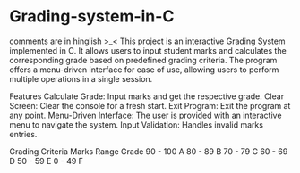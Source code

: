 # Grading-system-in-C
comments are in hinglish >_&lt;
This project is an interactive Grading System implemented in C. It allows users to input student marks and calculates the corresponding grade based on predefined grading criteria. The program offers a menu-driven interface for ease of use, allowing users to perform multiple operations in a single session.

Features
Calculate Grade: Input marks and get the respective grade.
Clear Screen: Clear the console for a fresh start.
Exit Program: Exit the program at any point.
Menu-Driven Interface: The user is provided with an interactive menu to navigate the system.
Input Validation: Handles invalid marks entries.

Grading Criteria
Marks Range	Grade
90 - 100	A
80 - 89	B
70 - 79	C
60 - 69	D
50 - 59	E
0 - 49	F
